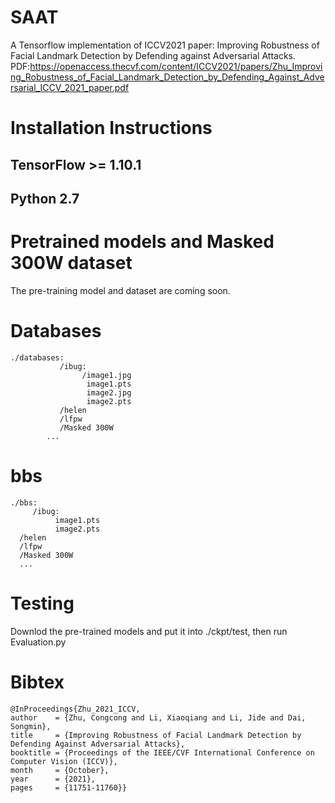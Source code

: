 # SAAT

A Tensorflow implementation of ICCV2021 paper: Improving Robustness of Facial Landmark Detection by Defending against Adversarial Attacks. 
PDF:https://openaccess.thecvf.com/content/ICCV2021/papers/Zhu_Improving_Robustness_of_Facial_Landmark_Detection_by_Defending_Against_Adversarial_ICCV_2021_paper.pdf

# Installation Instructions
## TensorFlow >= 1.10.1
## Python 2.7

# Pretrained models and Masked 300W dataset

The pre-training model and dataset are coming soon.
# Databases
   

    ./databases:
               /ibug:       
                    /image1.jpg     
                     image1.pts       
                     image2.jpg      
                     image2.pts         
               /helen
               /lfpw
               /Masked 300W
            ...  
# bbs

    ./bbs:
         /ibug:
              image1.pts
              image2.pts  
      /helen
      /lfpw
      /Masked 300W
      ...  
# Testing 

Downlod the pre-trained models and put it into ./ckpt/test, then run Evaluation.py

# Bibtex

    @InProceedings{Zhu_2021_ICCV,
    author    = {Zhu, Congcong and Li, Xiaoqiang and Li, Jide and Dai, Songmin},
    title     = {Improving Robustness of Facial Landmark Detection by Defending Against Adversarial Attacks},
    booktitle = {Proceedings of the IEEE/CVF International Conference on Computer Vision (ICCV)},
    month     = {October},
    year      = {2021},
    pages     = {11751-11760}}
   
